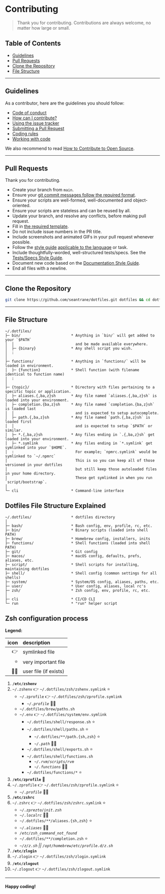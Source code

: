 # Contributing

> Thank you for contributing. Contributions are always welcome, no matter how large or small.

## Table of Contents

- [Guidelines](#guidelines)
- [Pull Requests](#pull-requests)
- [Clone the Repository](#clone-repo)
- [File Structure](#file-structure)

---

## Guidelines <a id="guidelines"></a>

As a contributor, here are the guidelines you should follow:

- [Code of conduct](https://github.com/seantrane/engineering/blob/main/CODE_OF_CONDUCT.md)
- [How can I contribute?](https://github.com/seantrane/engineering/blob/main/CONTRIBUTING.md#how-can-i-contribute)
- [Using the issue tracker](https://github.com/seantrane/engineering/blob/main/CONTRIBUTING.md#using-the-issue-tracker)
- [Submitting a Pull Request](https://github.com/seantrane/engineering/blob/main/CONTRIBUTING.md#submitting-a-pull-request)
- [Coding rules](https://github.com/seantrane/engineering/blob/main/CONTRIBUTING.md#coding-rules)
- [Working with code](https://github.com/seantrane/engineering/blob/main/CONTRIBUTING.md#working-with-code)

We also recommend to read [How to Contribute to Open Source](https://opensource.guide/how-to-contribute).

---

## Pull Requests <a id="pull-requests"></a>

Thank you for contributing.

- Create your branch from `main`.
- Ensure your [git commit messages follow the required format](https://github.com/seantrane/engineering/blob/main/STYLE_GUIDES.md#git-commit-messages).
- Ensure your scripts are well-formed, well-documented and object-oriented.
- Ensure your scripts are stateless and can be reused by all.
- Update your branch, and resolve any conflicts, before making pull request.
- Fill in [the required template](https://github.com/seantrane/engineering/blob/main/PULL_REQUEST_TEMPLATE.md).
- Do not include issue numbers in the PR title.
- Include screenshots and animated GIFs in your pull request whenever possible.
- Follow the [style guide](https://github.com/seantrane/engineering/blob/main/STYLE_GUIDES.md) [applicable to the language](https://github.com/seantrane/engineering/blob/main/STYLE_GUIDES.md#languages) or task.
- Include thoughtfully-worded, well-structured tests/specs. See the [Tests/Specs Style Guide](https://github.com/seantrane/engineering/blob/main/STYLE_GUIDES.md#tests).
- Document new code based on the [Documentation Style Guide](https://github.com/seantrane/engineering/blob/main/STYLE_GUIDES.md#documentation).
- End all files with a newline.

---

## Clone the Repository <a id="clone-repo"></a>

```bash
git clone https://github.com/seantrane/dotfiles.git dotfiles && cd dotfiles
```

---

## File Structure <a id="file-structure"></a>

```text
~/.dotfiles/
├─ bin/                       * Anything in `bin/` will get added to your `$PATH`
│  │                            and be made available everywhere.
│  ├─ {binary}                * Any shell script you wish.
│  :
│
├─ functions/                 * Anything in `functions/` will be loaded in environment.
│  ├─ {function}              * Shell function (with filename identical to function name)
│  :
│
├─ {topic}/                   * Directory with files pertaining to a specific topic or application.
│  ├─ aliases.{,ba,z}sh       * Any file named `aliases.{,ba,z}sh` is loaded into your environment.
│  ├─ completion.{ba,z}sh     * Any file named `completion.{ba,z}sh` is loaded last
│  │                            and is expected to setup autocomplete.
│  ├─ path.{,ba,z}sh          * Any file named `path.{,ba,z}sh` is loaded first
│  │                            and is expected to setup `$PATH` or similar.
│  ├─ *.{,ba,z}sh             * Any files ending in `.{,ba,z}sh` get loaded into your environment.
│  ├─ *.symlink               * Any files ending in `*.symlink` get symlinked into your `$HOME`.
│  :                            For example; `npmrc.symlink` would be symlinked to `~/.npmrc`
│                               This is so you can keep all of those versioned in your dotfiles
│                               but still keep those autoloaded files in your home directory.
│                               These get symlinked in when you run `script/bootstrap`.
│
└─ cli                        * Command-line interface
```

## Dotfiles File Structure Explained

```text
~/.dotfiles/                  * dotfiles directory
│
├─ bash/                      * Bash config, env, profile, rc, etc.
├─ bin/                       * Binary scripts (loaded into shell PATH)
├─ brew/                      * Homebrew config, installers, inits
├─ functions/                 * Shell functions (loaded into shell PATH)
├─ git/                       * Git config
├─ macos/                     * macOS config, defaults, prefs, aliases, etc.
├─ script/                    * Shell scripts for installing, maintaining dotfiles
├─ shell/                     * Shell config (common settings for all shells)
├─ system/                    * System/OS config, aliases, paths, etc.
├─ user/                      * User config, aliases, local rc's
├─ zsh/                       * Zsh config, env, profile, rc, etc.
│
├─ cli                        * CI/CD CLI
└─ run                        * "run" helper script
```

## Zsh configuration process

**Legend:**

| icon | description           |
|-----:|:----------------------|
|   👉 | symlinked file        |
|   ⭐️ | very important file   |
| 👀👤 | user file (if exists) |

1. **`/etc/zshenv`**
2. `~/.zshenv` 👉 `~/.dotfiles/zsh/zshenv.symlink` ⭐️
   - `~/.zprofile` 👉 `~/.dotfiles/zsh/zprofile.symlink`
     - _`~/.profile`_ 👀👤
   - `~/.dotfiles/brew/paths.sh`
   - `~/.env` 👉 `~/.dotfiles/system/env.symlink`
     - `~/.dotfiles/shell/response.sh` ⭐️
     - `~/.dotfiles/shell/paths.sh` ⭐️
       - `~/.dotfiles/**/path.{sh,zsh}` ⭐️
       - _`~/.path`_ 👀👤
     - `~/.dotfiles/shell/exports.sh` ⭐️
     - `~/.dotfiles/shell/functions.sh`
       - _`~/.rvm/scripts/rvm`_
       - _`~/.functions`_ 👀👤
     - `~/.dotfiles/functions/*` ⭐️
3. **`/etc/zprofile`** 🛑
4. `~/.zprofile` 👉 `~/.dotfiles/zsh/zprofile.symlink` ⭐️
   - _`~/.profile`_ 👀👤
5. **`/etc/zshrc`**
6. `~/.zshrc` 👉 `~/.dotfiles/zsh/zshrc.symlink` ⭐️
   - _`~/.zprezto/init.zsh`_
   - _`~/.localrc`_ 👀👤
   - `~/.dotfiles/**/aliases.{sh,zsh}` ⭐️
   - _`~/.aliases`_ 👀👤
   - _`/etc/zsh_command_not_found`_
   - `~/.dotfiles/**/completion.zsh` ⭐️
   - _`~/z/z.sh` || `/opt/homebrew/etc/profile.d/z.sh`_
7. **`/etc/zlogin`**
8. `~/.zlogin` 👉 `~/.dotfiles/zsh/zlogin.symlink`
9. **`/etc/zlogout`**
10. `~/.zlogout` 👉 `~/.dotfiles/zsh/zlogout.symlink`

---

#### Happy coding!

